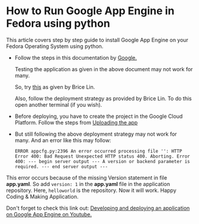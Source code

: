 # How to Run Google App Engine in Fedora using python

This article covers step by step guide to install Google App Engine on your Fedora Operating System using python.

- Follow the steps in this documentation by [Google.](https://cloud.google.com/appengine/docs/python/#uploading_the_application)

  Testing the application as given in the above document may not work for many.

  So, try [this](http://stackoverflow.com/a/16970921) as given by Brice Lin.

  Also, follow the deployment strategy as provided by Brice Lin. To do this open another terminal (if you wish).

- Before deploying, you have to create the project in the Google Cloud Platform. Follow the steps from  [Uploading the app](https://cloud.google.com/appengine/docs/python/#uploading_the_application)
- But still following the above deployment strategy may not work for many. And an error like this may follow:

  ```
  ERROR appcfg.py:2396 An error occurred processing file '': HTTP Error 400: Bad Request Unexpected HTTP status 400. Aborting. Error 400: --- begin server output --- A version or backend parameter is required. --- end server output ---
  ```

This error occurs because of the missing Version statement in file **app.yaml**.  So add `version: 1`  in the **app.yaml** file in the application repository. Here, `helloworld` is the repository.  Now it will work.  Happy Coding & Making Application.

Don't forget to check this link out:  [Developing and deploying an application on Google App Engine on Youtube.](https://www.youtube.com/watch?v=bfgO-LXGpTM)
